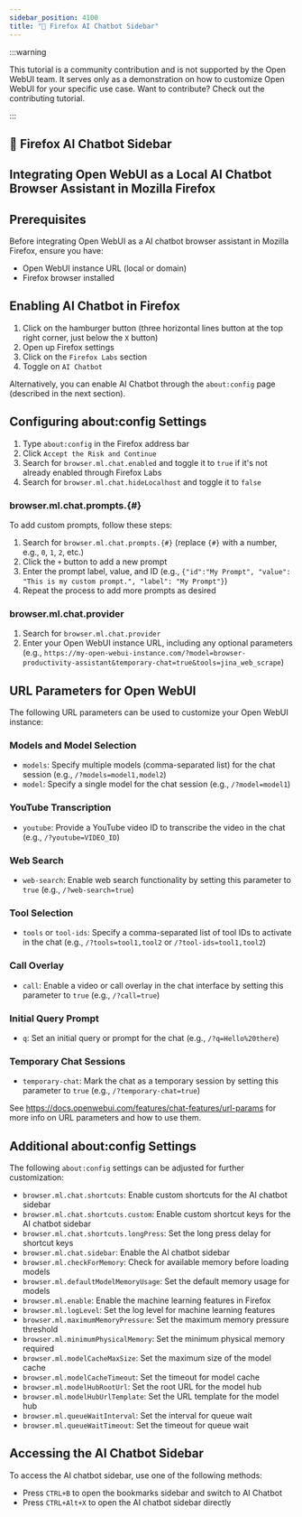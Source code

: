 ```yaml
---
sidebar_position: 4100
title: "🦊 Firefox AI Chatbot Sidebar"
---
```


:::warning

This tutorial is a community contribution and is not supported by the Open WebUI team. It serves only as a demonstration on how to customize Open WebUI for your specific use case. Want to contribute? Check out the contributing tutorial.

:::

## 🦊 Firefox AI Chatbot Sidebar

## Integrating Open WebUI as a Local AI Chatbot Browser Assistant in Mozilla Firefox

## Prerequisites

Before integrating Open WebUI as a AI chatbot browser assistant in Mozilla Firefox, ensure you have:

- Open WebUI instance URL (local or domain)
- Firefox browser installed

## Enabling AI Chatbot in Firefox

1. Click on the hamburger button (three horizontal lines button at the top right corner, just below the `X` button)
2. Open up Firefox settings
3. Click on the `Firefox Labs` section
4. Toggle on `AI Chatbot`

Alternatively, you can enable AI Chatbot through the `about:config` page (described in the next section).

## Configuring about:config Settings

1. Type `about:config` in the Firefox address bar
2. Click `Accept the Risk and Continue`
3. Search for `browser.ml.chat.enabled` and toggle it to `true` if it's not already enabled through Firefox Labs
4. Search for `browser.ml.chat.hideLocalhost` and toggle it to `false`

### browser.ml.chat.prompts.{#}

To add custom prompts, follow these steps:

1. Search for `browser.ml.chat.prompts.{#}` (replace `{#}` with a number, e.g., `0`, `1`, `2`, etc.)
2. Click the `+` button to add a new prompt
3. Enter the prompt label, value, and ID (e.g., `{"id":"My Prompt", "value": "This is my custom prompt.", "label": "My Prompt"}`)
4. Repeat the process to add more prompts as desired

### browser.ml.chat.provider

1. Search for `browser.ml.chat.provider`
2. Enter your Open WebUI instance URL, including any optional parameters (e.g., `https://my-open-webui-instance.com/?model=browser-productivity-assistant&temporary-chat=true&tools=jina_web_scrape`)

## URL Parameters for Open WebUI

The following URL parameters can be used to customize your Open WebUI instance:

### Models and Model Selection

- `models`: Specify multiple models (comma-separated list) for the chat session (e.g., `/?models=model1,model2`)
- `model`: Specify a single model for the chat session (e.g., `/?model=model1`)

### YouTube Transcription

- `youtube`: Provide a YouTube video ID to transcribe the video in the chat (e.g., `/?youtube=VIDEO_ID`)

### Web Search

- `web-search`: Enable web search functionality by setting this parameter to `true` (e.g., `/?web-search=true`)

### Tool Selection

- `tools` or `tool-ids`: Specify a comma-separated list of tool IDs to activate in the chat (e.g., `/?tools=tool1,tool2` or `/?tool-ids=tool1,tool2`)

### Call Overlay

- `call`: Enable a video or call overlay in the chat interface by setting this parameter to `true` (e.g., `/?call=true`)

### Initial Query Prompt

- `q`: Set an initial query or prompt for the chat (e.g., `/?q=Hello%20there`)

### Temporary Chat Sessions

- `temporary-chat`: Mark the chat as a temporary session by setting this parameter to `true` (e.g., `/?temporary-chat=true`)

See https://docs.openwebui.com/features/chat-features/url-params for more info on URL parameters and how to use them.

## Additional about:config Settings

The following `about:config` settings can be adjusted for further customization:

- `browser.ml.chat.shortcuts`: Enable custom shortcuts for the AI chatbot sidebar
- `browser.ml.chat.shortcuts.custom`: Enable custom shortcut keys for the AI chatbot sidebar
- `browser.ml.chat.shortcuts.longPress`: Set the long press delay for shortcut keys
- `browser.ml.chat.sidebar`: Enable the AI chatbot sidebar
- `browser.ml.checkForMemory`: Check for available memory before loading models
- `browser.ml.defaultModelMemoryUsage`: Set the default memory usage for models
- `browser.ml.enable`: Enable the machine learning features in Firefox
- `browser.ml.logLevel`: Set the log level for machine learning features
- `browser.ml.maximumMemoryPressure`: Set the maximum memory pressure threshold
- `browser.ml.minimumPhysicalMemory`: Set the minimum physical memory required
- `browser.ml.modelCacheMaxSize`: Set the maximum size of the model cache
- `browser.ml.modelCacheTimeout`: Set the timeout for model cache
- `browser.ml.modelHubRootUrl`: Set the root URL for the model hub
- `browser.ml.modelHubUrlTemplate`: Set the URL template for the model hub
- `browser.ml.queueWaitInterval`: Set the interval for queue wait
- `browser.ml.queueWaitTimeout`: Set the timeout for queue wait

## Accessing the AI Chatbot Sidebar

To access the AI chatbot sidebar, use one of the following methods:

- Press `CTRL+B` to open the bookmarks sidebar and switch to AI Chatbot
- Press `CTRL+Alt+X` to open the AI chatbot sidebar directly
